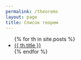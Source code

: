 ```yaml
---
permalink: /theorems
layout: page
title: Список теорем
---
```


<ul>
  {% for th in site.posts %}
    <li>
      <a href=".{{ th.url }}">{{ th.title }}</a>
    </li>
  {% endfor %}
</ul>
